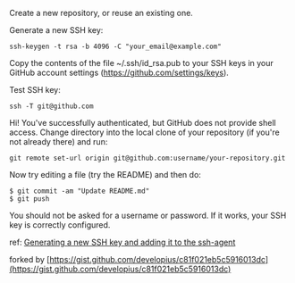 Create a new repository, or reuse an existing one.

Generate a new SSH key:
~~~
ssh-keygen -t rsa -b 4096 -C "your_email@example.com"
~~~
Copy the contents of the file ~/.ssh/id_rsa.pub to your SSH keys in your GitHub account settings (https://github.com/settings/keys).

Test SSH key:
~~~
ssh -T git@github.com
~~~
Hi! You've successfully authenticated, but GitHub does not provide shell access.
Change directory into the local clone of your repository (if you're not already there) and run:
~~~
git remote set-url origin git@github.com:username/your-repository.git
~~~
Now try editing a file (try the README) and then do:
~~~
$ git commit -am "Update README.md"
$ git push
~~~

You should not be asked for a username or password. If it works, your SSH key is correctly configured.

ref: [Generating a new SSH key and adding it to the ssh-agent](https://docs.github.com/en/github/authenticating-to-github/connecting-to-github-with-ssh/generating-a-new-ssh-key-and-adding-it-to-the-ssh-agent)

forked by [https://gist.github.com/developius/c81f021eb5c5916013dc](https://gist.github.com/developius/c81f021eb5c5916013dc)
